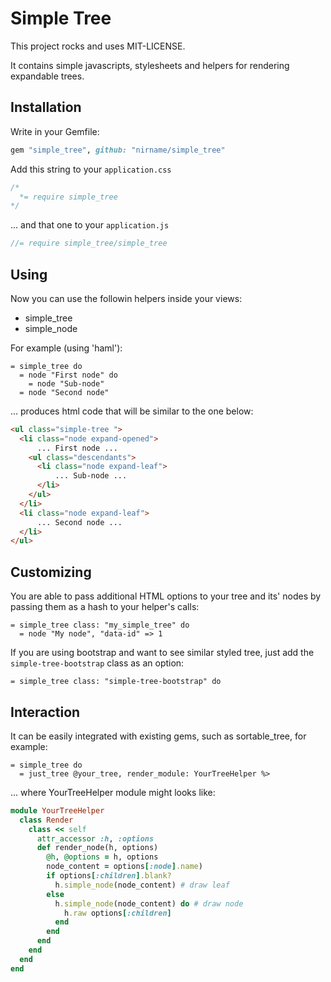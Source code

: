# Simple Tree

This project rocks and uses MIT-LICENSE.

It contains simple javascripts, stylesheets and helpers for rendering expandable trees.

## Installation

Write in your Gemfile:
```ruby
gem "simple_tree", github: "nirname/simple_tree"
```
Add this string to your `application.css`
```css
/*
  *= require simple_tree
*/
```
... and that one to your `application.js`
```js
//= require simple_tree/simple_tree
```

## Using

Now you can use the followin helpers inside your views:
* simple_tree
* simple_node

For example (using 'haml'):

```haml
= simple_tree do
  = node "First node" do
    = node "Sub-node"
  = node "Second node"
```

... produces html code that will be similar to the one below:

```html
<ul class="simple-tree ">
  <li class="node expand-opened">
      ... First node ...
    <ul class="descendants">
      <li class="node expand-leaf">
          ... Sub-node ...
      </li>
    </ul>
  </li>
  <li class="node expand-leaf">
      ... Second node ...
  </li>
</ul>
```

## Customizing

You are able to pass additional HTML options to your tree and its' nodes by passing them as a hash to your helper's calls:

```haml
= simple_tree class: "my_simple_tree" do
  = node "My node", "data-id" => 1
```

If you are using bootstrap and want to see similar styled tree, just add the `simple-tree-bootstrap` class as an option:
```haml
= simple_tree class: "simple-tree-bootstrap" do
```

## Interaction

It can be easily integrated with existing gems, such as sortable_tree, for example:

```haml
= simple_tree do
  = just_tree @your_tree, render_module: YourTreeHelper %>
```
... where YourTreeHelper module might looks like:

```ruby
module YourTreeHelper
  class Render
    class << self
      attr_accessor :h, :options
      def render_node(h, options)
        @h, @options = h, options
        node_content = options[:node].name)
        if options[:children].blank?
          h.simple_node(node_content) # draw leaf
        else
          h.simple_node(node_content) do # draw node
            h.raw options[:children]
          end
        end
      end
    end
  end
end
```
